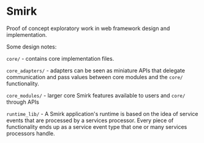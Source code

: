 # Smirk

Proof of concept exploratory work in web framework design and implementation.

Some design notes:

`core/` - contains core implementation files. 

`core_adapters/` - adapters can be seen as miniature APIs that delegate communication and pass values between core modules and the `core/` functionality.

`core_modules/` - larger core Smirk features available to users and `core/` through APIs

`runtime_lib/` - A Smirk application's runtime is based on the idea of service events that are processed by a services processor. Every piece of functionality ends up as a service event type that one or many services processors handle.
